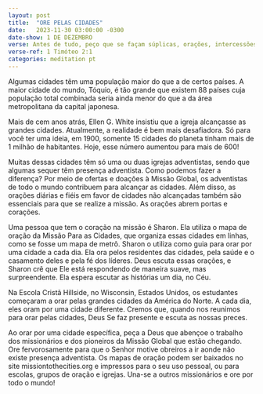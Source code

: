 ```yaml
---
layout: post
title:  "ORE PELAS CIDADES"
date:   2023-11-30 03:00:00 -0300
date-show: 1 DE DEZEMBRO
verse: Antes de tudo, peço que se façam súplicas, orações, intercessões e ações de graças em favor de todas as pessoas.
verse-ref: 1 Timóteo 2:1
categories: meditation pt
---
```


Algumas cidades têm uma população maior do que a de certos países. A maior cidade do mundo, Tóquio, é tão grande que existem 88 países cuja população total combinada seria ainda menor do que a da área metropolitana da capital japonesa.

Mais de cem anos atrás, Ellen G. White insistiu que a igreja alcançasse as grandes cidades. Atualmente, a realidade é bem mais desafiadora. Só para você ter uma ideia, em 1900, somente 15 cidades do planeta tinham mais de 1 milhão de habitantes. Hoje, esse número aumentou para mais de 600!

Muitas dessas cidades têm só uma ou duas igrejas adventistas, sendo que algumas sequer têm presença adventista. Como podemos fazer a diferença? Por meio de ofertas e doações à Missão Global, os adventistas de todo o mundo contribuem para alcançar as cidades. Além disso, as orações diárias e fiéis em favor de cidades não alcançadas também são essenciais para que se realize a missão. As orações abrem portas e corações.

Uma pessoa que tem o coração na missão é Sharon. Ela utiliza o mapa de oração da Missão Para as Cidades, que organiza essas cidades em linhas, como se fosse um mapa de metrô. Sharon o utiliza como guia para orar por uma cidade a cada dia. Ela ora pelos residentes das cidades, pela saúde e o casamento deles e pela fé dos líderes. Deus escuta essas orações, e Sharon crê que Ele está respondendo de maneira suave, mas surpreendente. Ela espera escutar as histórias um dia, no Céu.

Na Escola Cristã Hillside, no Wisconsin, Estados Unidos, os estudantes começaram a orar pelas grandes cidades da América do Norte. A cada dia, eles oram por uma cidade diferente. Cremos que, quando nos reunimos para orar pelas cidades, Deus Se faz presente e escuta as nossas preces.

Ao orar por uma cidade específica, peça a Deus que abençoe o trabalho dos missionários e dos pioneiros da Missão Global que estão chegando. Ore fervorosamente para que o Senhor motive obreiros a ir aonde não existe presença adventista. Os mapas de oração podem ser baixados no site missiontothecities.org e impressos para o seu uso pessoal, ou para escolas, grupos de oração e igrejas. Una-se a outros missionários e ore por todo o mundo!
